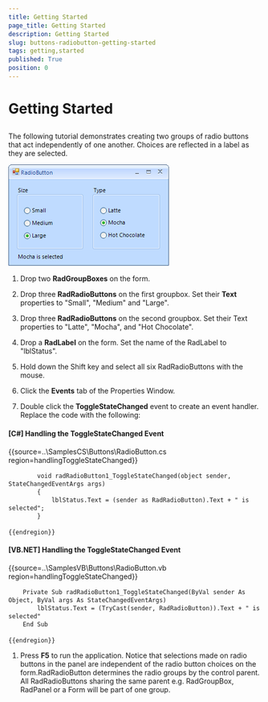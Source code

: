 ```yaml
---
title: Getting Started
page_title: Getting Started
description: Getting Started
slug: buttons-radiobutton-getting-started
tags: getting,started
published: True
position: 0
---
```


# Getting Started



## 

The following tutorial demonstrates creating two groups of radio buttons that act independently of one another. Choices are reflected in a label as they are selected.

![buttons-radiobutton-getting-started 001](images/buttons-radiobutton-getting-started001.png)

1. Drop two __RadGroupBoxes__ on the form.

1. Drop three __RadRadioButtons__ on the first groupbox. 
          Set their __Text__ properties to "Small", "Medium" and "Large".

1. Drop three __RadRadioButtons__ on the second groupbox. 
          Set their Text properties to "Latte", "Mocha", and "Hot Chocolate".

1. Drop a __RadLabel__ on the form. 
          Set the name of the RadLabel to "lblStatus".

1. Hold down the Shift key and select all six RadRadioButtons with the mouse.

1. Click the __Events__ tab of the Properties Window.

1. Double click the __ToggleStateChanged__ event to create an event handler. Replace the code with the following:
          	

#### __[C#] Handling the ToggleStateChanged Event__

{{source=..\SamplesCS\Buttons\RadioButton.cs region=handlingToggleStateChanged}}
	
	        void radRadioButton1_ToggleStateChanged(object sender, StateChangedEventArgs args)
	        {
	 	        lblStatus.Text = (sender as RadRadioButton).Text + " is selected";
	        }
	
	{{endregion}}



#### __[VB.NET] Handling the ToggleStateChanged Event__

{{source=..\SamplesVB\Buttons\RadioButton.vb region=handlingToggleStateChanged}}
	
	    Private Sub radRadioButton1_ToggleStateChanged(ByVal sender As Object, ByVal args As StateChangedEventArgs)
	        lblStatus.Text = (TryCast(sender, RadRadioButton)).Text + " is selected"
	    End Sub
	
	{{endregion}}



1. Press __F5__ to run the application. Notice that selections made on radio buttons in the panel are independent of the radio button choices on the form.RadRadioButton determines the radio groups by the control parent. All RadRadioButtons sharing the same parent e.g. RadGroupBox, RadPanel or a Form will be part of one group.
